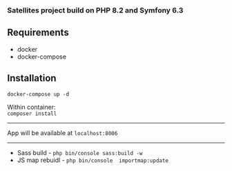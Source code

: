 ### Satellites project build on PHP 8.2 and Symfony 6.3

## Requirements
- docker
- docker-compose

## Installation

`docker-compose up -d`

Within container:  
`composer install`

---

App will be available at `localhost:8006`



---

- Sass build - `php bin/console sass:build -w`
- JS map rebuidl - `php bin/console  importmap:update`
